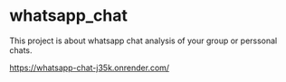# whatsapp_chat
This project is about whatsapp chat analysis of your group or perssonal chats.

https://whatsapp-chat-j35k.onrender.com/
